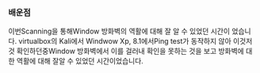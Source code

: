 ### 배운점
이번Scanning을 통해Window 방화벽의 역활에 대해 잘 알 수 있었던 시간이 었습니다.
virtualbox의 Kali에서 Windwow Xp, 8.1에서Ping test가 동작하지 않아 이것저것 확인하던중Window 방화벽에서 이를 걸러내 확인을 못하는 것을 보고 방화벽에 대한 역활에 대해 잘알 수 있었던 시간이었습니다.
